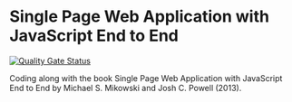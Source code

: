 # Single Page Web Application with JavaScript End to End

[![Quality Gate Status][sonarcloud-badge]][sonarcloud]

Coding along with the book Single Page Web Application with JavaScript End to End by Michael S. Mikowski and Josh C. Powell (2013).

[sonarcloud-badge]: https://sonarcloud.io/api/project_badges/measure?project=feliperomero3_spwajse2e&metric=alert_status
[sonarcloud]: https://sonarcloud.io/dashboard?id=feliperomero3_spwajse2e
